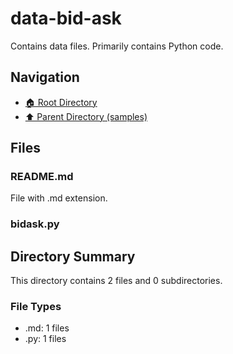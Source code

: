 # data-bid-ask

Contains data files. Primarily contains Python code.

## Navigation

* [🏠 Root Directory](../../README.md)
* [⬆️ Parent Directory (samples)](../README.md)

## Files

### README.md

File with .md extension.

### bidask.py

## Directory Summary

This directory contains 2 files and 0 subdirectories.

### File Types

* .md: 1 files
* .py: 1 files

